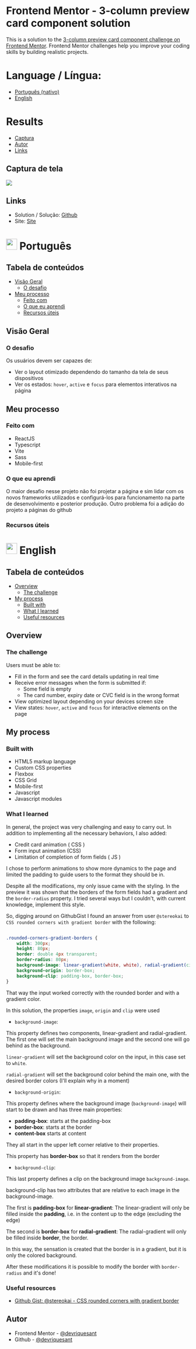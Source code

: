# Frontend Mentor - 3-column preview card component solution

This is a solution to the [3-column preview card component challenge on Frontend Mentor](https://www.frontendmentor.io/challenges/3column-preview-card-component-pH92eAR2-). Frontend Mentor challenges help you improve your coding skills by building realistic projects. 

# Language / Língua:
- [Português (nativo)](#-português)
- [English](#-english)

# Results
- [Captura](#captura-de-tela)
- [Autor](#autor)
- [Links](#links)

## Captura de tela

![](./definitions/design/page_preview.png)


## Links

- Solution / Solução: [Github](https://github.com/devriquesant/FrontendMentor-Projects/tree/main/Projects/Card-car-components/)
- Site: [Site](https://devriquesant.github.io/FrontendMentor-Projects/Projects/Card-car-components/)

# <img src="https://cdn-icons-png.flaticon.com/512/9906/9906449.png" width="30px"/> Português

## Tabela de conteúdos

- [Visão Geral](#visão-geral)
  - [O desafio](#o-desafio)
- [Meu processo](#meu-processo)
  - [Feito com](#feito-com)
  - [O que eu aprendi](#o-que-eu-aprendi)
  - [Recursos úteis](#recursos-úteis)

## Visão Geral

### O desafio

Os usuários devem ser capazes de:
- Ver o layout otimizado dependendo do tamanho da tela de seus dispositivos
- Ver os estados: `hover`, `active` e `focus` para elementos interativos na página

## Meu processo

### Feito com

- ReactJS
- Typescript
- Vite
- Sass
- Mobile-first

  

### O que eu aprendi

O maior desafio nesse projeto não foi projetar a página e sim lidar com os novos frameworks utilizados e configurá-los para funcionamento na parte de desenvolvimento e posterior produção. Outro problema foi a adição do projeto a páginas do github

### Recursos úteis


# <img src="https://cdn-icons-png.flaticon.com/512/3909/3909383.png" width="30px"/> English


## Tabela de conteúdos

- [Overview](#overview)
  - [The challenge](#o-desafio)
- [My process](#my-process)
  - [Built with](#built-with)
  - [What I learned](#what-i-learned)
  - [Useful resources](#useful-resources)

## Overview

### The challenge

Users must be able to:

- Fill in the form and see the card details updating in real time
- Receive error messages when the form is submitted if:
     - Some field is empty
     - The card number, expiry date or CVC field is in the wrong format
- View optimized layout depending on your devices screen size
- View states: `hover`, `active` and `focus` for interactive elements on the page

## My process

### Built with

- HTML5 markup language
- Custom CSS properties
- Flexbox
- CSS Grid
- Mobile-first
- Javascript
- Javascript modules

### What I learned

In general, the project was very challenging and easy to carry out. In addition to implementing all the necessary behaviors, I also added:

- Credit card animation ( CSS )
- Form input animation (CSS)
- Limitation of completion of form fields ( JS )

I chose to perform animations to show more dynamics to the page and limited the padding to guide users to the format they should be in.

Despite all the modifications, my only issue came with the styling. In the preview it was shown that the borders of the form fields had a gradient and the `border-radius` property. I tried several ways but I couldn't, with current knowledge, implement this style.

So, digging around on GithubGist I found an answer from user `@stereokai` to `CSS rounded corners with gradient border` with the following:

```css

.rounded-corners-gradient-borders {
    width: 300px;
    height: 80px;
    border: double 4px transparent;
    border-radius: 80px;
    background-image: linear-gradient(white, white), radial-gradient(circle at top left, #f00,#3020ff);
    background-origin: border-box;
    background-clip: padding-box, border-box;
}

```

That way the input worked correctly with the rounded border and with a gradient color.

In this solution, the properties `image`, `origin` and `clip` were used

- `background-image`:

This property defines two components, linear-gradient and radial-gradient. The first one will set the main background image and the second one will go behind as the background.

`linear-gradient` will set the background color on the input, in this case set to `white`.

`radial-gradient` will set the background color behind the main one, with the desired border colors (I'll explain why in a moment)

- `background-origin`:

This property defines where the background image (`background-image`) will start to be drawn and has three main properties:

- **padding-box**: starts at the padding-box
- **border-box**: starts at the border
- **content-box** starts at content

They all start in the upper left corner relative to their properties.

This property has **border-box** so that it renders from the border

- `background-clip`:

This last property defines a clip on the background image `background-image`.

background-clip has two attributes that are relative to each image in the background-image.

The first is **padding-box** for **linear-gradient**:
The linear-gradient will only be filled inside the **padding**, i.e. in the content up to the edge (excluding the edge)

The second is **border-box** for **radial-gradient**:
The radial-gradient will only be filled inside **border**, the border.

In this way, the sensation is created that the border is in a gradient, but it is only the colored background.

After these modifications it is possible to modify the border with `border-radius` and it's done!

### Useful resources

- [Github Gist: @stereokai - CSS rounded corners with gradient border](https://gist.github.com/stereokai/36dc0095b9d24ce93b045e2ddc60d7a0)


## Autor

- Frontend Mentor - [@devriquesant](https://www.frontendmentor.io/profile/devriquesant)
- Github - [@devriquesant](https://github.com/devriquesant)